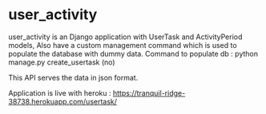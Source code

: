 # user_activity

user_activity is an Django application with UserTask and ActivityPeriod models, 
Also have a custom management command which is used to populate the database with dummy data.
Command to populate db : python manage.py create_usertask (no)

This API serves the data in json format.

Application is live with heroku : https://tranquil-ridge-38738.herokuapp.com/usertask/




